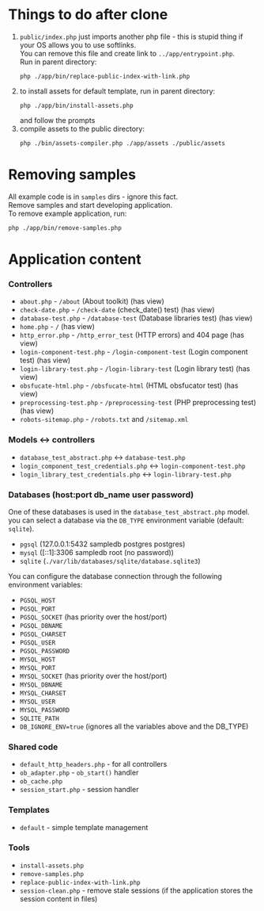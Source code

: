 # Things to do after clone
1) `public/index.php` just imports another php file - this is stupid thing if your OS allows you to use softlinks.  
	You can remove this file and create link to `../app/entrypoint.php`.  
	Run in parent directory:  
	```
	php ./app/bin/replace-public-index-with-link.php
	```
2) to install assets for default template, run in parent directory:  
	```
	php ./app/bin/install-assets.php
	```
	and follow the prompts
3) compile assets to the public directory:  
	```
	php ./bin/assets-compiler.php ./app/assets ./public/assets
	```

# Removing samples
All example code is in `samples` dirs - ignore this fact.  
Remove samples and start developing application.  
To remove example application, run:  
```
php ./app/bin/remove-samples.php
```


# Application content

### Controllers
* `about.php` - `/about` (About toolkit) (has view)
* `check-date.php` - `/check-date` (check_date() test) (has view)
* `database-test.php` - `/database-test` (Database libraries test) (has view)
* `home.php` - `/` (has view)
* `http_error.php` - `/http_error_test` (HTTP errors) and 404 page (has view)
* `login-component-test.php` - `/login-component-test` (Login component test) (has view)
* `login-library-test.php` - `/login-library-test` (Login library test) (has view)
* `obsfucate-html.php` - `/obsfucate-html` (HTML obsfucator test) (has view)
* `preprocessing-test.php` - `/preprocessing-test` (PHP preprocessing test) (has view)
* `robots-sitemap.php` - `/robots.txt` and `/sitemap.xml`

### Models <-> controllers
* `database_test_abstract.php` <-> `database-test.php`
* `login_component_test_credentials.php` <-> `login-component-test.php`
* `login_library_test_credentials.php` <-> `login-library-test.php`

### Databases (host:port db_name user password)
One of these databases is used in the `database_test_abstract.php` model.  
you can select a database via the `DB_TYPE` environment variable (default: `sqlite`).
* `pgsql` (127.0.0.1:5432 sampledb postgres postgres)
* `mysql` ([::1]:3306 sampledb root (no password))
* `sqlite` (`./var/lib/databases/sqlite/database.sqlite3`)

You can configure the database connection through the following environment variables:
* `PGSQL_HOST`
* `PGSQL_PORT`
* `PGSQL_SOCKET` (has priority over the host/port)
* `PGSQL_DBNAME`
* `PGSQL_CHARSET`
* `PGSQL_USER`
* `PGSQL_PASSWORD`
* `MYSQL_HOST`
* `MYSQL_PORT`
* `MYSQL_SOCKET` (has priority over the host/port)
* `MYSQL_DBNAME`
* `MYSQL_CHARSET`
* `MYSQL_USER`
* `MYSQL_PASSWORD`
* `SQLITE_PATH`
* `DB_IGNORE_ENV=true` (ignores all the variables above and the DB_TYPE)

### Shared code
* `default_http_headers.php` - for all controllers
* `ob_adapter.php` - `ob_start()` handler
* `ob_cache.php`
* `session_start.php` - session handler

### Templates
* `default` - simple template management

### Tools
* `install-assets.php`
* `remove-samples.php`
* `replace-public-index-with-link.php`
* `session-clean.php` - remove stale sessions (if the application stores the session content in files)
